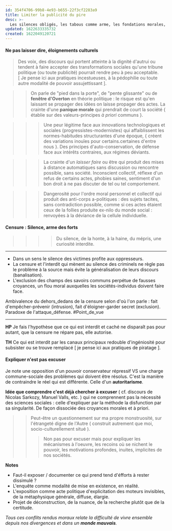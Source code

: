 ```yaml
---
id: 354f4706-99b8-4e93-b655-22f3cf2283a9
title: Limiter la publicité du pire
desc: >-
  Les silences obligés, les tabous comme arme, les fondations morales, le risque  de laisser dire : l'ambivalence du silence
updated: 1622633335732
created: 1622049120721
---
```



#### Ne pas laisser dire, éloignements culturels

> Des voix, des discours qui portent atteinte à la dignité d'autrui ou tendent à faire accepter des transformations sociales qu'une tribune politique (ou toute publicité) pourrait rendre peu à peu acceptable. [ Je pense ici aux pratiques incestueuses, à la pédophilie ou toute autre modalité de pouvoir assujettissant ]. 

>> On parle de "pied dans la porte", de "pente glissante" ou de **fenêtre d'Overton** en théorie politique : le risque est qu'en laissant se propager des idées on laisse propager des actes. La crainte d'une **panique morale** qui prendrait de court la société { établie sur des valeurs-principes *à priori* communs }. 

>>> Une peur légitime face aux innovations technologiques et sociales (progressistes-modernistes) qui affaiblissent les normes-habitudes structurantes d'une époque, { créent des variations inouïes pour certains.certaines d'entre nous }. Des principes d'auto-conservation, de défense face aux intérêts contraires, aux régimes déviants.

>>> La crainte d'un *laisser faire* ou être qui produit des mises à distance automatiques sans discussion ou rencontre possible, sans société. Inconscient collectif, réflexe d'un refus de certains actes, phobies saines, sentiment d'un bon droit à ne pas discuter de tel ou tel comportement. 

>>> Dangerosité pour l'ordre moral personnel et collectif qui produit des anti-corps a-politiques : des sujets tacites, sans contradiction possible, comme si ces actes étaient ceux de la follies produite ex-nilo du monde social : renvoyées à la déviance de la cellule individuelle. 




#### Censure : Silence, arme des forts

>>>> Du silence, de la honte, à la haine, du mépris, une curiosité interdite.

---

+ Dans un sens le silence des victimes profite aux oppresseurs.   
+ La censure et l'interdit qui mènent au silence des criminels ne règle pas le problème à la source mais évite la généralisation de leurs discours (banalisation).
+ L'exclusion des champs des savoirs communs perpétue de fausses croyances, un flou moral auxquelles les sociétés-individus doivent faire face.

Ambivalence du dehors_dedans de la censure selon d'où l'on parle :   fait d'empêcher-prévenir (intrusion), fait d'éloigner-garder secret (exclusion). Paradoxe de l'attaque_défense. #Point_de_vue

---

**HP** Je fais l'hypothèse que ce qui est interdit et caché ne disparaît pas pour autant, que la censure ne répare pas, elle autorise. 

**TH** Ce qui est interdit par les canaux principaux redouble d'ingéniosité pour subsister ou se trouve remplacé [ je pense ici aux pratiques de piratage ].



#### Expliquer n'est pas excuser

Je note une opposition d'un pouvoir conservateur répressif VS une charge commune-sociale des problèmes qui doivent être résolus. C'est la manière de contraindre le réel qui est différente. Celle d'un **autoritarisme**.

**Idée que comprendre c'est déjà chercher à excuser** ( cf. discours de Nicolas Sarkozy, Manuel Valls, etc. ) qui ne comprennent pas la nécessité des sciences sociales : celle d'expliquer par la méthode la disfunction par sa singularité. De façon dissociée des croyances morales et à priori.

>> Peut-être un questionnement sur ma propre monstruosité, sur l'étrangeté digne de l'Autre ( construit autrement que moi, socio-culturellement situé ). 
>>> Non pas pour excuser mais pour expliquer les mécanismes à l'oeuvre, les recoins où se nichent le pouvoir, les motivations profondes, inuites, implicites de nos sociétés.

**Notes**
+ Faut-il exposer / documenter ce qui prend tend d'éfforts à rester dissimulé ? 
+ L'enquête comme modalité de mise en existence, en réalité.
+ L'exposition comme acte politique d'explicitation des moteurs invisibles, de la métaphysique générale, diffuse, élargie.
+ Projet de déconstruction, de la nuance, de la recherche plutôt que de la certitude.

*Tous ces conflits rendus moraux relate la difficulté de vivre ensemble depuis nos divergences et dans un **monde mauvais**.*





